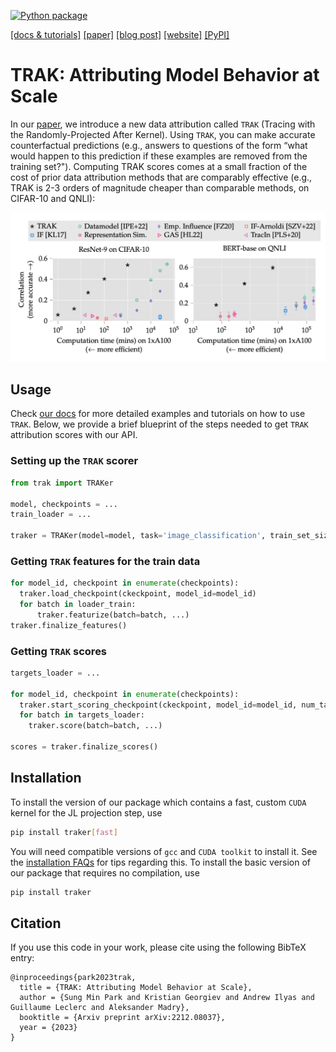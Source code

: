 [![Python package](https://github.com/MadryLab/trak/actions/workflows/python-package.yml/badge.svg)](https://github.com/MadryLab/trak/actions/workflows/python-package.yml)
<!-- [![arXiv](https://img.shields.io/badge/arXiv-1234.56789-b31b1b.svg?style=flat-square)](https://arxiv.org/abs/1234.56789) -->

[[docs & tutorials]](https://trak.csail.mit.edu/html/index.html)
[[paper]](https://arxiv.org/abs/2303.14186)
[[blog post]](https://gradientscience.org/trak/)
[[website]](https://trak.csail.mit.edu)
[[PyPI]](https://pypi.org/project/traker/)

# TRAK: Attributing Model Behavior at Scale

In our [paper](https://arxiv.org/abs/2303.14186), we introduce a new data attribution called `TRAK` (Tracing with the
Randomly-Projected After Kernel). Using `TRAK`, you can make  accurate
counterfactual predictions (e.g., answers to questions of the form “what would
happen to this prediction if these examples are removed from the training set?").
Computing TRAK scores comes at a small fraction of the cost of prior data attribution methods
that are comparably effective (e.g., TRAK is 2-3 orders of magnitude cheaper
than comparable methods, on CIFAR-10 and QNLI):

![Main figure](/docs/assets/main_figure.png)

## Usage

Check [our docs](https://trak.csail.mit.edu/html) for more detailed examples and
tutorials on how to use `TRAK`.  Below, we provide a brief blueprint of the
steps needed to get `TRAK` attribution scores with our API.

### Setting up the `TRAK` scorer

```python
from trak import TRAKer

model, checkpoints = ...
train_loader = ...

traker = TRAKer(model=model, task='image_classification', train_set_size=...)
```

### Getting `TRAK` features for the train data

```python
for model_id, checkpoint in enumerate(checkpoints):
  traker.load_checkpoint(ckeckpoint, model_id=model_id)
  for batch in loader_train:
      traker.featurize(batch=batch, ...)
traker.finalize_features()
```

### Getting `TRAK` scores

```python
targets_loader = ...

for model_id, checkpoint in enumerate(checkpoints):
  traker.start_scoring_checkpoint(ckeckpoint, model_id=model_id, num_targets=...)
  for batch in targets_loader:
    traker.score(batch=batch, ...)

scores = traker.finalize_scores()
```

## Installation

To install the version of our package which contains a fast, custom `CUDA`
kernel for the JL projection step, use
```bash
pip install traker[fast]
```
You will need compatible versions of `gcc` and `CUDA toolkit` to install it. See
the [installation FAQs](https://trak.csail.mit.edu/html/install.html) for tips
regarding this. To install the basic version of our package that requires no
compilation, use
```bash
pip install traker
```


## Citation
If you use this code in your work, please cite using the following BibTeX entry:
```
@inproceedings{park2023trak,
  title = {TRAK: Attributing Model Behavior at Scale},
  author = {Sung Min Park and Kristian Georgiev and Andrew Ilyas and Guillaume Leclerc and Aleksander Madry},
  booktitle = {Arxiv preprint arXiv:2212.08037},
  year = {2023}
}
```